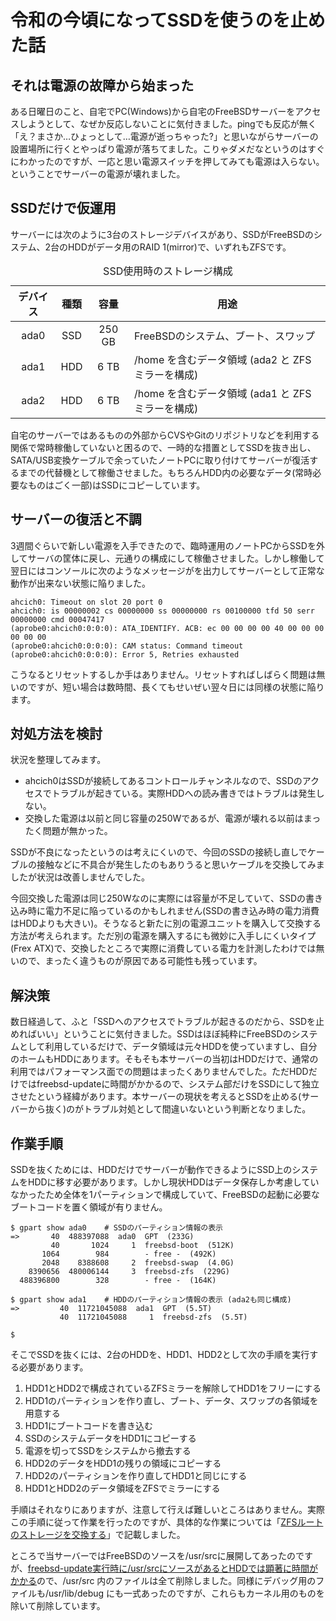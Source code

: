 <!-- https://qiita.com/belgianbeer/items/37ca20884b29b0e8514e -->
# 令和の今頃になってSSDを使うのを止めた話

## それは電源の故障から始まった

ある日曜日のこと、自宅でPC(Windows)から自宅のFreeBSDサーバーをアクセスしようとして、なぜか反応しないことに気付きました。pingでも反応が無く「え？まさか…ひょっとして…電源が逝っちゃった?」と思いながらサーバーの設置場所に行くとやっぱり電源が落ちてました。こりゃダメだなというのはすぐにわかったのですが、一応と思い電源スイッチを押してみても電源は入らない。ということでサーバーの電源が壊れました。

## SSDだけで仮運用

サーバーには次のように3台のストレージデバイスがあり、SSDがFreeBSDのシステム、2台のHDDがデータ用のRAID 1(mirror)で、いずれもZFSです。

<table>
  <caption> SSD使用時のストレージ構成 </caption>
  <thead>
    <tr>
      <th align="center"> デバイス </th> <th align="center"> 種類 </th> <th align="center"> 容量 </th> <th align="center"> 用途 </th>
    </tr>
  </thead>
  <tr>
    <td align="center"> ada0 </td> <td align="center"> SSD </td> <td align="center"> 250 GB </td> <td> FreeBSDのシステム、ブート、スワップ </td>
  </tr>
  <tr>
    <td align="center"> ada1 </td> <td align="center"> HDD </td> <td align="center"> 6 TB </td> <td> /home を含むデータ領域 (ada2 と ZFSミラーを構成) </td>
  </tr>
  <tr>
    <td align="center"> ada2 </td> <td align="center"> HDD </td> <td align="center"> 6 TB </td> <td> /home を含むデータ領域 (ada1 と ZFSミラーを構成) </td>
  </tr>
</table>

自宅のサーバーではあるものの外部からCVSやGitのリポジトリなどを利用する関係で常時稼働していないと困るので、一時的な措置としてSSDを抜き出し、SATA/USB変換ケーブルで余っていたノートPCに取り付けてサーバーが復活するまでの代替機として稼働させました。もちろんHDD内の必要なデータ(常時必要なものはごく一部)はSSDにコピーしています。

## サーバーの復活と不調

3週間ぐらいで新しい電源を入手できたので、臨時運用のノートPCからSSDを外してサーバの筐体に戻し、元通りの構成にして稼働させました。しかし稼働して翌日にはコンソールに次のようなメッセージがを出力してサーバーとして正常な動作が出来ない状態に陥りました。

```console
ahcich0: Timeout on slot 20 port 0
ahcich0: is 00000002 cs 00000000 ss 00000000 rs 00100000 tfd 50 serr 00000000 cmd 00047417
(aprobe0:ahcich0:0:0:0): ATA_IDENTIFY. ACB: ec 00 00 00 00 40 00 00 00 00 00 00
(aprobe0:ahcich0:0:0:0): CAM status: Command timeout
(aprobe0:ahcich0:0:0:0): Error 5, Retries exhausted
```

こうなるとリセットするしか手はありません。リセットすればしばらく問題は無いのですが、短い場合は数時間、長くてもせいぜい翌々日には同様の状態に陥ります。

## 対処方法を検討

状況を整理してみます。

- ahcich0はSSDが接続してあるコントロールチャンネルなので、SSDのアクセスでトラブルが起きている。実際HDDへの読み書きではトラブルは発生しない。
- 交換した電源は以前と同じ容量の250Wであるが、電源が壊れる以前はまったく問題が無かった。

SSDが不良になったというのは考えにくいので、今回のSSDの接続し直しでケーブルの接触などに不具合が発生したのもありうると思いケーブルを交換してみましたが状況は改善しませんでした。

今回交換した電源は同じ250Wなのに実際には容量が不足していて、SSDの書き込み時に電力不足に陥っているのかもしれません(SSDの書き込み時の電力消費はHDDよりも大きい)。そうなると新たに別の電源ユニットを購入して交換する方法が考えられます。ただ別の電源を購入するにも微妙に入手しにくいタイプ(Frex ATX)で、交換したところで実際に消費している電力を計測したわけでは無いので、まったく違うものが原因である可能性も残っています。

## 解決策

数日経過して、ふと「SSDへのアクセスでトラブルが起きるのだから、SSDを止めればいい」ということに気付きました。SSDはほぼ純粋にFreeBSDのシステムとして利用しているだけで、データ領域は元々HDDを使っていますし、自分のホームもHDDにあります。そもそも本サーバーの当初はHDDだけで、通常の利用ではパフォーマンス面での問題はまったくありませんでした。ただHDDだけではfreebsd-updateに時間がかかるので、システム部だけをSSDにして独立させたという経緯があります。本サーバーの現状を考えるとSSDを止める(サーバーから抜く)のがトラブル対処として間違いないという判断となりました。

## 作業手順

SSDを抜くためには、HDDだけでサーバーが動作できるようにSSD上のシステムをHDDに移す必要があります。しかし現状HDDはデータ保存しか考慮していなかったため全体を1パーティションで構成していて、FreeBSDの起動に必要なブートコードを置く領域が有りません。

```console
$ gpart show ada0    # SSDのパーティション情報の表示
=>       40  488397088  ada0  GPT  (233G)
         40       1024     1  freebsd-boot  (512K)
       1064        984        - free -  (492K)
       2048    8388608     2  freebsd-swap  (4.0G)
    8390656  480006144     3  freebsd-zfs  (229G)
  488396800        328        - free -  (164K)

$ gpart show ada1    # HDDのパーティション情報の表示 (ada2も同じ構成)
=>         40  11721045088  ada1  GPT  (5.5T)
           40  11721045088     1  freebsd-zfs  (5.5T)

$
```

そこでSSDを抜くには、2台のHDDを、HDD1、HDD2として次の手順を実行する必要があります。

1. HDD1とHDD2で構成されているZFSミラーを解除してHDD1をフリーにする
2. HDD1のパーティションを作り直し、ブート、データ、スワップの各領域を用意する
3. HDD1にブートコードを書き込む
4. SSDのシステムデータをHDD1にコピーする
5. 電源を切ってSSDをシステムから撤去する
6. HDD2のデータをHDD1の残りの領域にコピーする
7. HDD2のパーティションを作り直してHDD1と同じにする
8. HDD1とHDD2のデータ領域をZFSでミラーにする

手順はそれなりにありますが、注意して行えば難しいところはありません。実際この手順に従って作業を行ったのですが、具体的な作業については「[ZFSルートのストレージを交換する](https://qiita.com/belgianbeer/items/b751c2036c7ee698fde2)」で記載しました。

ところで当サーバーではFreeBSDのソースを/usr/srcに展開してあったのですが、[freebsd-update実行時に/usr/srcにソースがあるとHDDでは顕著に時間がかかる](https://qiita.com/belgianbeer/items/a5ffcee86d2c660747f6)ので、/usr/src 内のファイルは全て削除しました。同様にデバッグ用のファイルも/usr/lib/debug にも一式あったのですが、これらもカーネル用のものを除いて削除しています。
